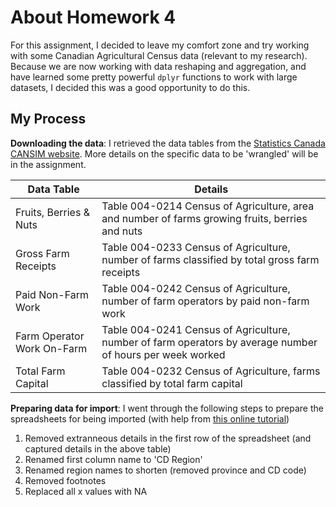 # About Homework 4

For this assignment, I decided to leave my comfort zone and try working with some Canadian Agricultural Census data (relevant to my research). Because we are now working with data reshaping and aggregation, and have learned some pretty powerful `dplyr` functions to work with large datasets, I decided this was a good opportunity to do this.

## My Process

**Downloading the data**: I retrieved the data tables from the <a href="http://www5.statcan.gc.ca/cansim/a03?lang=eng&pattern=004-0200..004-0246&p2=31">Statistics Canada CANSIM website</a>. More details on the specific data to be 'wrangled' will be in the assignment. 

Data Table | Details
------------ | -------------
Fruits, Berries & Nuts | Table 004-0214 Census of Agriculture, area and number of farms growing fruits, berries and nuts
Gross Farm Receipts | Table 004-0233 Census of Agriculture, number of farms classified by total gross farm receipts 
Paid Non-Farm Work | Table 004-0242 Census of Agriculture, number of farm operators by paid non-farm work
Farm Operator Work On-Farm | Table 004-0241 Census of Agriculture, number of farm operators by average number of hours per week worked 
Total Farm Capital | Table 004-0232 Census of Agriculture, farms classified by total farm capital

**Preparing data for import**: I went through the following steps to prepare the spreadsheets for being imported (with help from <a href="https://www.datacamp.com/community/tutorials/r-data-import-tutorial">this online tutorial</a>)
1. Removed extranneous details in the first row of the spreadsheet (and captured details in the above table)
2. Renamed first column name to 'CD Region'
3. Renamed region names to shorten (removed province and CD code)
4. Removed footnotes
5. Replaced all x values with NA
